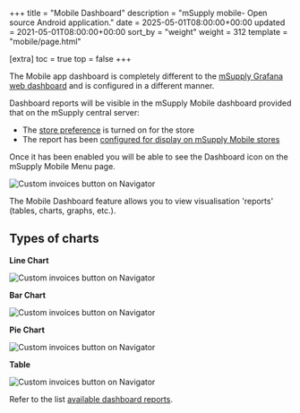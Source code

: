 +++
title = "Mobile Dashboard"
description = "mSupply mobile- Open source Android application."
date = 2025-05-01T08:00:00+00:00
updated = 2021-05-01T08:00:00+00:00
sort_by = "weight"
weight = 312
template = "mobile/page.html"

[extra]
toc = true
top = false
+++

<div class="warning">

The Mobile app dashboard is completely different to the [mSupply Grafana web dashboard](/dashboard/introduction) and is configured in a different manner.

</div>

<div class="tip">
Dashboard reports will be visible in the mSupply Mobile dashboard provided that on the mSupply central server:

  * The [store preference](/mobile/setup/server-setup/#other-preferences) is turned on for the store 
  * The report has been [configured for display on mSupply Mobile stores](/mobile/setup/dashboard/#mobile-specific-dashboard-configuration)
  </div>

Once it has been enabled you will be able to see the Dashboard icon on the mSupply Mobile Menu page.

![Custom invoices button on Navigator](/mobile/introduction/images/mobile_dashboard_icon.png)

The Mobile Dashboard feature allows you to view visualisation 'reports' (tables, charts, graphs, etc.).

## Types of charts


**Line Chart**

![Custom invoices button on Navigator](/mobile/introduction/images/mobile_dashboard_line_chart.png)

**Bar Chart** 

![Custom invoices button on Navigator](/mobile/introduction/images/mobile_dashboard_bar_chart.png)

**Pie Chart** 

![Custom invoices button on Navigator](/mobile/introduction/images/mobile_dashboard_pie_chart.png)

**Table** 

![Custom invoices button on Navigator](/mobile/introduction/images/mobile_dashboard_table.png)

Refer to the list [available dashboard reports](/mobile/setup/dashboard/#mobile-specific-dashboard-configuration).

 

